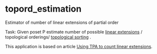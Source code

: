 # topord_estimation
Estimator of number of linear extensions of partial order

Task: Given poset P estimate number of possible [linear extensions](https://en.wikipedia.org/wiki/Linear_extension) / topological orderings/ [topological sorting](https://en.wikipedia.org/wiki/Topological_sorting) . 

This application is based on article [Using TPA to count linear extensions](http://arxiv.org/pdf/1010.4981.pdf).
